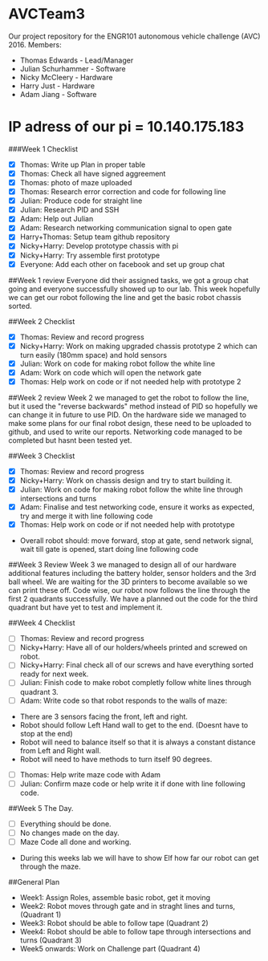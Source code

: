 # AVCTeam3
Our project repository for the ENGR101 autonomous vehicle challenge (AVC) 2016.
Members:
- Thomas Edwards - Lead/Manager
- Julian Schurhammer - Software
- Nicky McCleery - Hardware 
- Harry Just - Hardware
- Adam Jiang - Software

# IP adress of our pi = 10.140.175.183

###Week 1 Checklist
- [x] Thomas: Write up Plan in proper table
- [x] Thomas: Check all have signed aggreement 
- [x] Thomas: photo of maze uploaded
- [x] Thomas: Research error correction and code for following line
- [x] Julian: Produce code for straight line
- [x] Julian: Research PID and SSH
- [x] Adam: Help out Julian 
- [x] Adam: Research networking communication signal to open gate
- [x] Harry+Thomas: Setup team github repository
- [x] Nicky+Harry: Develop prototype chassis with pi
- [x] Nicky+Harry: Try assemble first prototype
- [x] Everyone: Add each other on facebook and set up group chat

##Week 1 review
Everyone did their assigned tasks, we got a group chat going and everyone successfully showed up to our lab.
This week hopefully we can get our robot following the line and get the basic robot chassis sorted. 

##Week 2 Checklist
- [x] Thomas: Review and record progress
- [x] Nicky+Harry: Work on making upgraded chassis prototype 2 which can turn easily (180mm space) and hold sensors
- [x] Julian: Work on code for making robot follow the white line
- [x] Adam: Work on code which will open the network gate
- [x] Thomas: Help work on code or if not needed help with prototype 2
 
##Week 2 review
Week 2 we managed to get the robot to follow the line, but it used the "reverse backwards" method instead of PID so hopefully we can change it in future to use PID. On the hardware side we managed to make some plans for our final robot design, these need to be uploaded to github, and used to write our reports. Networking code managed to be completed but hasnt been tested yet.

##Week 3 Checklist
- [x] Thomas: Review and record progress
- [x] Nicky+Harry: Work on chassis design and try to start building it.
- [x] Julian: Work on code for making robot follow the white line through intersections and turns
- [x] Adam: Finalise and test networking code, ensure it works as expected, try and merge it with line following code
- [x] Thomas: Help work on code or if not needed help with prototype
- Overall robot should: move forward, stop at gate, send network signal, wait till gate is opened, start doing line following code

##Week 3 Review
Week 3 we managed to design all of our hardware additional features including the battery holder, sensor holders and the 3rd ball wheel. We are waiting for the 3D printers to become available so we can print these off. Code wise, our robot now follows the line through the first 2 quadrants successfully. We have a planned out the code for the third quadrant but have yet to test and implement it.

##Week 4 Checklist
- [ ] Thomas: Review and record progress
- [ ] Nicky+Harry: Have all of our holders/wheels printed and screwed on robot.
- [ ] Nicky+Harry: Final check all of our screws and have everything sorted ready for next week.
- [ ] Julian: Finish code to make robot completly follow white lines through quadrant 3.
- [ ] Adam: Write code so that robot responds to the walls of maze:
- There are 3 sensors facing the front, left and right.
- Robot should follow Left Hand wall to get to the end. (Doesnt have to stop at the end)
- Robot will need to balance itself so that it is always a constant distance from Left and Right wall.
- Robot will need to have methods to turn itself 90 degrees.
- [ ] Thomas: Help write maze code with Adam
- [ ] Julian: Confirm maze code or help write it if done with line following code.

##Week 5 The Day.
- [ ] Everything should be done.
- [ ] No changes made on the day.
- [ ] Maze Code all done and working.
- During this weeks lab we will have to show Elf how far our robot can get through the maze.

##General Plan
 - Week1: Assign Roles, assemble basic robot, get it moving
 - Week2: Robot moves through gate and in straght lines and turns, (Quadrant 1)
 - Week3: Robot should be able to follow tape (Quadrant 2)
 - Week4: Robot should be able to follow tape through intersections and turns (Quadrant 3)
 - Week5 onwards: Work on Challenge part (Quadrant 4)
